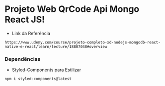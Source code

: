 # Projeto Web QrCode Api Mongo React JS!

* Link da Referência
```
https://www.udemy.com/course/projeto-completo-xd-nodejs-mongodb-react-native-e-react/learn/lecture/18807048#overview
```

### Dependências

* Styled-Components para Estilizar
```
npm i styled-components@latest
```